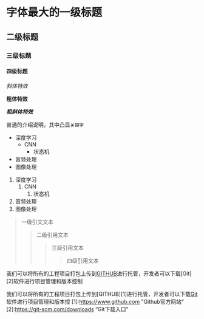 
# 字体最大的一级标题

## 二级标题

### 三级标题

#### 四级标题

*斜体特效*

**粗体特效**

***粗斜体特效***

普通的介绍说明，其中凸显`关键字`

* 深度学习
	* CNN
		* 状态机
* 音频处理
* 图像处理


1. 深度学习
	1. CNN
		1. 状态机
2. 音频处理
3. 图像处理

> 一级引文文本
>> 二级引用文本
>>> 三级引用文本
>>>> 四级引用文本

我们可以将所有的工程项目打包上传到[GITHUB](https://www.github.com "GitHub官方网站")进行托管，开发者可以下载[Git][2]软件进行项目管理和版本控制

我们可以将所有的工程项目打包上传到[GITHUB][1]进行托管，开发者可以下载[Git](https://git-scm.com/downloads "Git下载入口")软件进行项目管理和版本控
[1]:https://www.github.com "Github官方网站“
[2]:https://git-scm.com/downloads “Git下载入口"
